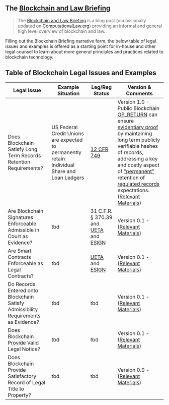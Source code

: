 
## The [Blockchain and Law Briefing](https://computationallaw.org/blockchain-briefing-450aa4fb8d7c)

> The [Blockchain and Law Briefing](https://computationallaw.org/blockchain-briefing-450aa4fb8d7c) is a blog post (occassionally updated on [ComputationalLaw.org](ComputationalLaw.org)) providing an informal and general high level overview of blockchain and law.  

Filling out the Blockchain Briefing narrative form, the below table of legal issues and examples is offered as a starting point for in-house and other legal counsel to learn about more general principles and practices related to blockchain technology.

## Table of Blockchain Legal Issues and Examples

| Legal Issue |  Example Situation  |  Leg/Reg Status  | Version & Comments   |
|-|-|-|-|
| Does Blockchain Satisfy Long Term Records Retention Requirements? | US Federal Credit Unions are expected to permanently retain Individual Share and Loan Ledgers | [12 CFR 749](https://www.ecfr.gov/cgi-bin/text-idx?SID=6762593933cc723eab43cd5567470b75&mc=true&node=se12.7.749_10&rgn=div8) | Version 1.0 - Public Blockchain [OP_RETURN](https://github.com/mitmedialab/BlockchainBriefingBook/blob/master/IssuesAndExamples/OP_RETURN-BitcoinWiki.pdf) can ensure [evidentiary proof](https://github.com/mitmedialab/BlockchainBriefingBook/blob/master/IssuesAndExamples/OP_RETURN-for-Evidentiary-Records.md) by maintaining long term publicly verifiable hashes of records, addressing a key and costly aspect of ["permanent"](https://github.com/mitmedialab/BlockchainBriefingBook/blob/master/IssuesAndExamples/PermanentRecord.md) retention of [regulated records](https://github.com/mitmedialab/BlockchainBriefingBook/blob/master/IssuesAndExamples/NCUA-RecordsRetentionPost.md) expectations. ([Relevant Materials](https://github.com/mitmedialab/BlockchainBriefingBook/tree/master/IssuesAndExamples)) |
| Are Blockchain Signatures Enforceable Admissible in Court as Evidence? | tbd | 31 C.F.R. § 370.39 and [UETA](http://www.uniformlaws.org/Act.aspx?title=Electronic%20Transactions%20Act) and [ESIGN](https://www.gpo.gov/fdsys/granule/USCODE-2011-title15/USCODE-2011-title15-chap96/content-detail.html) |  Version 0.1 - ([Relevant Materials](https://github.com/mitmedialab/BlockchainBriefingBook/tree/master/LegalSignatures))  |
| Are Smart Contracts Enforceable as Legal Contracts? | tbd | [UETA](http://www.uniformlaws.org/Act.aspx?title=Electronic%20Transactions%20Act) and [ESIGN](https://www.gpo.gov/fdsys/granule/USCODE-2011-title15/USCODE-2011-title15-chap96/content-detail.html) |  Version 0.1 - ([Relevant Materials](https://github.com/mitmedialab/BlockchainBriefingBook/tree/master/LegalContracts))  |
| Do Records Entered onto Blockchain Satisfy Admissibility Requirements as Evidence? | tbd | tbd | Version 0.1 - ([Relevant Materials](https://github.com/mitmedialab/BlockchainBriefingBook/tree/master/LegalNotice))  |
| Does Blockchain Provide Valid Legal Notice? | tbd | tbd | Version 0.1 - ([Relevant Materials](https://github.com/mitmedialab/BlockchainBriefingBook/tree/master/LegalNotice))  |
| Does Blockchain Provide Satisfactory Record of Legal Title to Property? | tbd | tbd | Version 0.0 -  ([Relevant Materials](https://github.com/mitmedialab/BlockchainBriefingBook/tree/master/LegalTitle)) |
